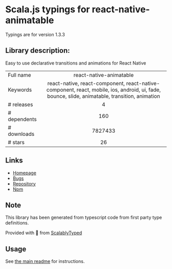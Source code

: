 
# Scala.js typings for react-native-animatable

Typings are for version 1.3.3

## Library description:
Easy to use declarative transitions and animations for React Native

|                    |                 |
| ------------------ | :-------------: |
| Full name          | react-native-animatable |
| Keywords           | react-native, react-component, react-native-component, react, mobile, ios, android, ui, fade, bounce, slide, animatable, transition, animation |
| # releases         | 4 |
| # dependents       | 160 |
| # downloads        | 7827433 |
| # stars            | 26 |

## Links
- [Homepage](https://github.com/oblador/react-native-animatable)
- [Bugs](https://github.com/oblador/react-native-animatable/issues)
- [Repository](https://github.com/oblador/react-native-animatable)
- [Npm](https://www.npmjs.com/package/react-native-animatable)
    


## Note
This library has been generated from typescript code from first party type definitions.

Provided with :purple_heart: from [ScalablyTyped](https://github.com/oyvindberg/ScalablyTyped)

## Usage
See [the main readme](../../readme.md) for instructions.


